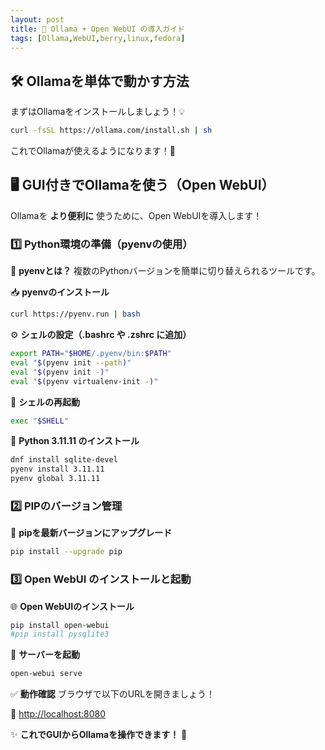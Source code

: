 ```yaml
---
layout: post
title: 🚀 Ollama + Open WebUI の導入ガイド  
tags: [Ollama,WebUI,berry,linux,fedora]
---
```


## 🛠 Ollamaを単体で動かす方法

まずはOllamaをインストールしましょう！💡

```sh
curl -fsSL https://ollama.com/install.sh | sh
```

これでOllamaが使えるようになります！🎉

## 🖥️ GUI付きでOllamaを使う（Open WebUI）

Ollamaを **より便利に** 使うために、Open WebUIを導入します！

### 1️⃣ Python環境の準備（pyenvの使用）

🔹 **pyenvとは？**
複数のPythonバージョンを簡単に切り替えられるツールです。

📥 **pyenvのインストール**

```sh
curl https://pyenv.run | bash
```

⚙️ **シェルの設定（.bashrc や .zshrc に追加）**

```sh
export PATH="$HOME/.pyenv/bin:$PATH"
eval "$(pyenv init --path)"
eval "$(pyenv init -)"
eval "$(pyenv virtualenv-init -)"
```

🔄 **シェルの再起動**

```sh
exec "$SHELL"
```

🐍 **Python 3.11.11 のインストール**

```sh
dnf install sqlite-devel
pyenv install 3.11.11
pyenv global 3.11.11
```

### 2️⃣ PIPのバージョン管理

🔄 **pipを最新バージョンにアップグレード**

```sh
pip install --upgrade pip
```

### 3️⃣ Open WebUI のインストールと起動

🌐 **Open WebUIのインストール**

```sh
pip install open-webui
#pip install pysqlite3
```

🚀 **サーバーを起動**

```sh
open-webui serve
```

✅ **動作確認**
ブラウザで以下のURLを開きましょう！

🔗 [http://localhost:8080](http://localhost:8080)

✨ **これでGUIからOllamaを操作できます！** 🎉
